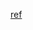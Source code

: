[ref](https://www.jiamisoft.com/blog/2992-guanxixingshujukujiami.html#:~:text=%EF%BC%881%EF%BC%89%E7%B4%A2%E5%BC%95%E5%AD%97%E6%AE%B5%E4%B8%8D%E8%83%BD%E5%8A%A0%E5%AF%86,%E5%B0%86%E6%97%A0%E6%B3%95%E8%BF%9B%E8%A1%8C%E6%AF%94%E8%BE%83%E7%AD%9B%E9%80%89%E3%80%82)
